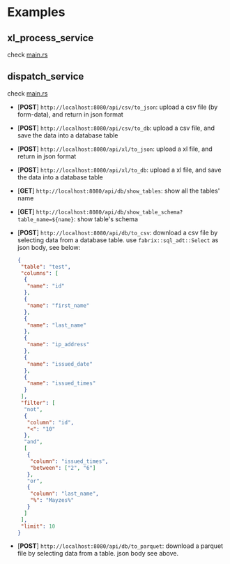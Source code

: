 # Examples

## xl_process_service

check [main.rs](./xl_process_service/src/main.rs)

## dispatch_service

check [main.rs](./dispatch_service/src/main.rs)

- [**POST**] `http://localhost:8080/api/csv/to_json`: upload a csv file (by form-data), and return in json format

- [**POST**] `http://localhost:8080/api/csv/to_db`: upload a csv file, and save the data into a database table

- [**POST**] `http://localhost:8080/api/xl/to_json`: upload a xl file, and return in json format

- [**POST**] `http://localhost:8080/api/xl/to_db`: upload a xl file, and save the data into a database table

- [**GET**] `http://localhost:8080/api/db/show_tables`: show all the tables' name

- [**GET**] `http://localhost:8080/api/db/show_table_schema?table_name=${name}`: show table's schema

- [**POST**] `http://localhost:8080/api/db/to_csv`: download a csv file by selecting data from a database table. use `fabrix::sql_adt::Select` as json body, see below:

  ```json
  {
   "table": "test",
   "columns": [
    {
     "name": "id"
    },
    {
     "name": "first_name"
    },
    {
     "name": "last_name"
    },
    {
     "name": "ip_address"
    },
    {
     "name": "issued_date"
    },
    {
     "name": "issued_times"
    }
   ],
   "filter": [
    "not",
    {
     "column": "id",
     "<": "10"
    },
    "and",
    [
     {
      "column": "issued_times",
      "between": ["2", "6"]
     },
     "or",
     {
      "column": "last_name",
      "%": "Mayzes%"
     }
    ]
   ],
   "limit": 10
  }
  ```

- [**POST**] `http://localhost:8080/api/db/to_parquet`: download a parquet file by selecting data from a table. json body see above.

